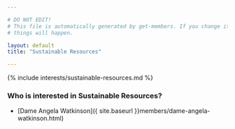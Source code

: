 ```yaml
---

# DO NOT EDIT!
# This file is automatically generated by get-members. If you change it, bad
# things will happen.

layout: default
title: "Sustainable Resources"

---
```


{% include interests/sustainable-resources.md %}

### Who is interested in Sustainable Resources?


* [Dame  Angela Watkinson]({ site.baseurl }}members/dame-angela-watkinson.html)
